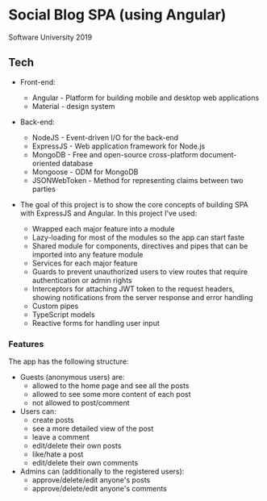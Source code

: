 # Social Blog SPA (using Angular)
Software University 2019

## Tech
* Front-end:
	* Angular - Platform for building mobile and desktop web applications
	* Material - design system

* Back-end:
	* NodeJS - Event-driven I/O for the back-end
	* ExpressJS - Web application framework for Node.js
	* MongoDB - Free and open-source cross-platform document-oriented database
	* Mongoose - ODM for MongoDB
	* JSONWebToken - Method for representing claims between two parties
	

* The goal of this project is to show the core concepts of building SPA with ExpressJS and Angular. In this project I've used:
	* Wrapped each major feature into a module
	* Lazy-loading for most of the modules so the app can start faste
	* Shared module for components, directives and pipes that can be imported into any feature module
	* Services for each major feature
	* Guards to prevent unauthorized users to view routes that require authentication or admin rights
	* Interceptors for attaching JWT token to the request headers, showing notifications from the server response and error handling
	* Custom pipes
	* TypeScript models
	* Reactive forms for handling user input

### Features
The app has the following structure:
* Guests (anonymous users) are:
	* allowed to the home page and see all the posts
	* allowed to see some more content of each post
	* not allowed to post/comment
* Users can:
	* create posts
	* see a more detailed view of the post
	* leave a comment
	* edit/delete their own posts
	* like/hate a post
	* edit/delete their own comments
* Admins can (additionally to the registered users):
	* approve/delete/edit anyone's posts
	* approve/delete/edit anyone's comments
